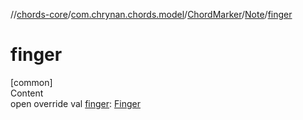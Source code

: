 //[chords-core](../../../../index.md)/[com.chrynan.chords.model](../../index.md)/[ChordMarker](../index.md)/[Note](index.md)/[finger](finger.md)



# finger  
[common]  
Content  
open override val [finger](finger.md): [Finger](../../-finger/index.md)  



